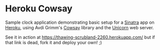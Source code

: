 # Heroku Cowsay

Sample clock application demonstrating basic setup for a [Sinatra](http://sinatrarb.com) app on [Heroku](http://heroku.com), using Avdi Grimm's [Cowsay](https://github.com/avdi/cowsay) library and the [Unicorn](http://unicorn.bogomips.org/) web server.

See it in action at https://thawing-scrubland-2260.herokuapp.com/ but if that link is dead, fork it and deploy your own! ;)
